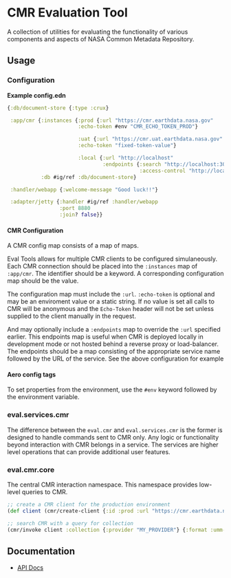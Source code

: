 # CMR Evaluation Tool

A collection of utilities for evaluating the functionality of various components and aspects of NASA Common Metadata Repository.

## Usage

### Configuration

__Example config.edn__
```clojure
{:db/document-store {:type :crux}

 :app/cmr {:instances {:prod {:url "https://cmr.earthdata.nasa.gov"
                       :echo-token #env "CMR_ECHO_TOKEN_PROD"}

                       :uat {:url "https://cmr.uat.earthdata.nasa.gov"
                       :echo-token "fixed-token-value"}

                       :local {:url "http://localhost"
                               :endpoints {:search "http://localhost:3003"
                                           :access-control "http://localhost:3011"}}
           :db #ig/ref :db/document-store}

 :handler/webapp {:welcome-message "Good luck!!"}

 :adapter/jetty {:handler #ig/ref :handler/webapp
                 :port 8880
                 :join? false}}
```

#### CMR Configuration
A CMR config map consists of a map of maps.

Eval Tools allows for multiple CMR clients to be configured simulaneously. Each CMR connection should be placed into the `:instances` map of `:app/cmr`.
The identifier should be a keyword. A corresponding configuration map should be the value.

The configuration map must include the `:url`. `:echo-token` is optional and may be an enviroment value or a static string. If no value is set all calls to CMR will be anonymous and the `Echo-Token` header will not be set unless supplied to the client manually in the request.

And may optionally include a `:endpoints` map to override the `:url` specified earlier. This endpoints map is useful when CMR is deployed locally in development mode or not hosted behind a reverse proxy or load-balancer. The endpoints should be a map consisting of the appropriate service name followed by the URL of the service. See the above configuration for example

#### Aero config tags
To set properties from the environment, use the `#env` keyword followed by the environment variable.

### eval.services.cmr
The difference between the `eval.cmr` and `eval.services.cmr` is the former is designed to handle commands sent to CMR only. Any logic or functionality beyond interaction with CMR belongs in a service. The services are higher level operations that can provide additional user features.

### eval.cmr.core
The central CMR interaction namespace. This namespace provides low-level queries to CMR.

```clojure
;; create a CMR client for the production environment
(def client (cmr/create-client {:id :prod :url "https://cmr.earthdata.nasa.gov"}))

;; search CMR with a query for collection
(cmr/invoke client :collection {:provider "MY_PROVIDER"} {:format :umm-json})
```

## Documentation
* [API Docs](/api.md)
